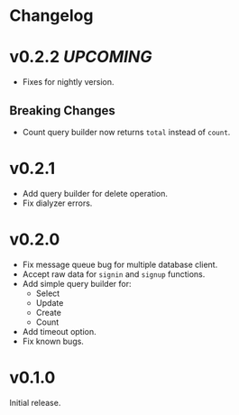 # Changelog

# v0.2.2 _UPCOMING_

- Fixes for nightly version.

## Breaking Changes

- Count query builder now returns `total` instead of `count`.

# v0.2.1

- Add query builder for delete operation.
- Fix dialyzer errors.

# v0.2.0

- Fix message queue bug for multiple database client.
- Accept raw data for `signin` and `signup` functions.
- Add simple query builder for:
  - Select
  - Update
  - Create
  - Count
- Add timeout option.
- Fix known bugs.

# v0.1.0

Initial release.
